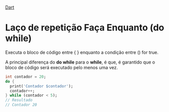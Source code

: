 [Dart](https://github.com/leofds/flutter-class/blob/master/dart/dart.md)

# Laço de repetição Faça Enquanto (do while)

Executa o bloco de código entre { } enquanto a condição entre () for true.

A principal diferença do **do while** para o **while**, é que, é garantido que o bloco de código será executado pelo menos uma vez.

```dart
int contador = 20;
do {
  print('Contador $contador');
  contador++;
} while (contador < 5);
// Resultado 
// Contador 20
```
